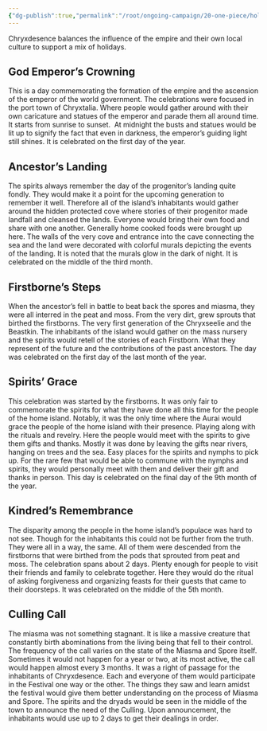 ```yaml
---
{"dg-publish":true,"permalink":"/root/ongoing-campaign/20-one-piece/holidays-celebrated-in-chryxdesence/"}
---
```



Chryxdesence balances the influence of the empire and their own local culture to support a mix of holidays. 
## God Emperor’s Crowning

This is a day commemorating the formation of the empire and the ascension of the emperor of the world government. The celebrations were focused in the port town of Chryxtalia. Where people would gather around with their own caricature and statues of the emperor and parade them all around time. It starts from sunrise to sunset.  At midnight the busts and statues would be lit up to signify the fact that even in darkness, the emperor’s guiding light still shines. It is celebrated on the first day of the year.
## Ancestor’s Landing

The spirits always remember the day of the progenitor’s landing quite fondly. They would make it a point for the upcoming generation to remember it well. Therefore all of the island’s inhabitants would gather around the hidden protected cove where stories of their progenitor made landfall and cleansed the lands. Everyone would bring their own food and share with one another. Generally home cooked foods were brought up here. The walls of the very cove and entrance into the cave connecting the sea and the land were decorated with colorful murals depicting the events of the landing. It is noted that the murals glow in the dark of night. It is celebrated on the middle of the third month.
## Firstborne’s Steps

When the ancestor’s fell in battle to beat back the spores and miasma, they were all interred in the peat and moss. From the very dirt, grew sprouts that birthed the firstborns. The very first generation of the Chryxseelie and the Beastkin. The inhabitants of the island would gather on the mass nursery and the spirits would retell of the stories of each Firstborn. What they represent of the future and the contributions of the past ancestors. The day was celebrated on the first day of the last month of the year.
## Spirits’ Grace

This celebration was started by the firstborns. It was only fair to commemorate the spirits for what they have done all this time for the people of the home island. Notably, it was the only time where the Aurai would grace the people of the home island with their presence. Playing along with the rituals and revelry. Here the people would meet with the spirits to give them gifts and thanks. Mostly it was done by leaving the gifts near rivers, hanging on trees and the sea. Easy places for the spirits and nymphs to pick up. For the rare few that would be able to commune with the nymphs and spirits, they would personally meet with them and deliver their gift and thanks in person. This day is celebrated on the final day of the 9th month of the year.

## Kindred’s Remembrance

The disparity among the people in the home island’s populace was hard to not see. Though for the inhabitants this could not be further from the truth. They were all in a way, the same. All of them were descended from the firstborns that were birthed from the pods that sprouted from peat and moss. The celebration spans about 2 days. Plenty enough for people to visit their friends and family to celebrate together. Here they would do the ritual of asking forgiveness and organizing feasts for their guests that came to their doorsteps. It was celebrated on the middle of the 5th month.
## Culling Call

The miasma was not something stagnant. It is like a massive creature that constantly birth abominations from the living being that fell to their control. The frequency of the call varies on the state of the Miasma and Spore itself. Sometimes it would not happen for a year or two, at its most active, the call would happen almost every 3 months. It was a right of passage for the inhabitants of Chryxdesence. Each and everyone of them would participate in the Festival one way or the other. The things they saw and learn amidst the festival would give them better understanding on the process of Miasma and Spore. The spirits and the dryads would be seen in the middle of the town to announce the need of the Culling. Upon announcement, the inhabitants would use up to 2 days to get their dealings in order.
